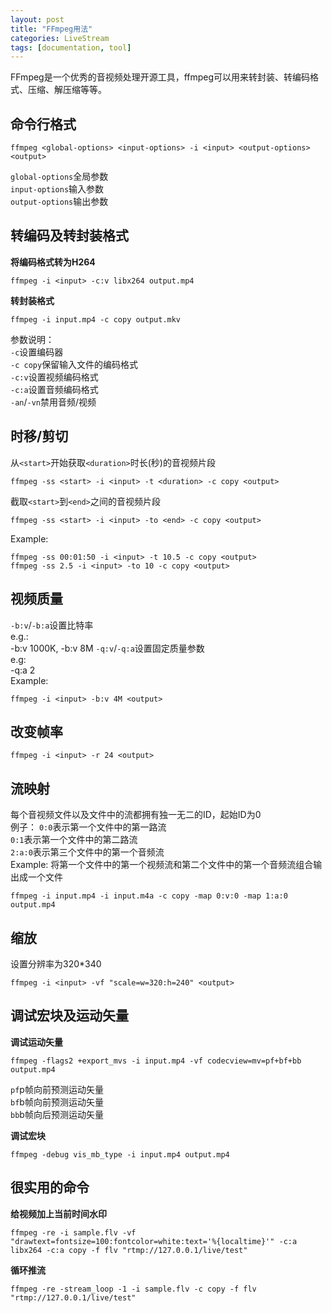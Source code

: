 ```yaml
---
layout: post
title: "FFmpeg用法"
categories: LiveStream
tags: [documentation, tool]
---
```

FFmpeg是一个优秀的音视频处理开源工具，ffmpeg可以用来转封装、转编码格式、压缩、解压缩等等。
## 命令行格式
```
ffmpeg <global-options> <input-options> -i <input> <output-options> <output>
```
`global-options`全局参数  
`input-options`输入参数  
`output-options`输出参数  

## 转编码及转封装格式
**将编码格式转为H264**
```
ffmpeg -i <input> -c:v libx264 output.mp4
```
**转封装格式**
```
ffmpeg -i input.mp4 -c copy output.mkv  
```
参数说明：  
`-c`设置编码器  
`-c copy`保留输入文件的编码格式  
`-c:v`设置视频编码格式  
`-c:a`设置音频编码格式  
`-an`/`-vn`禁用音频/视频  

## 时移/剪切
从`<start>`开始获取`<duration>`时长(秒)的音视频片段
```
ffmpeg -ss <start> -i <input> -t <duration> -c copy <output>
```
截取`<start>`到`<end>`之间的音视频片段
```
ffmpeg -ss <start> -i <input> -to <end> -c copy <output>
```
Example:
```
ffmpeg -ss 00:01:50 -i <input> -t 10.5 -c copy <output>
ffmpeg -ss 2.5 -i <input> -to 10 -c copy <output>
```

## 视频质量
`-b:v`/`-b:a`设置比特率  
e.g.:  
-b:v 1000K, -b:v 8M
`-q:v`/`-q:a`设置固定质量参数  
e.g:  
-q:a 2  
Example:  
```
ffmpeg -i <input> -b:v 4M <output>
```

## 改变帧率
```
ffmpeg -i <input> -r 24 <output>
```

## 流映射
每个音视频文件以及文件中的流都拥有独一无二的ID，起始ID为0  
例子：
`0:0`表示第一个文件中的第一路流  
`0:1`表示第一个文件中的第二路流  
`2:a:0`表示第三个文件中的第一个音频流  
Example:
将第一个文件中的第一个视频流和第二个文件中的第一个音频流组合输出成一个文件
```
ffmpeg -i input.mp4 -i input.m4a -c copy -map 0:v:0 -map 1:a:0 output.mp4
```

## 缩放
设置分辨率为320*340
```
ffmpeg -i <input> -vf "scale=w=320:h=240" <output>
```

## 调试宏块及运动矢量
**调试运动矢量**
```
ffmpeg -flags2 +export_mvs -i input.mp4 -vf codecview=mv=pf+bf+bb output.mp4
```
`pf`p帧向前预测运动矢量  
`bf`b帧向前预测运动矢量  
`bb`b帧向后预测运动矢量  

**调试宏块**
```
ffmpeg -debug vis_mb_type -i input.mp4 output.mp4
```

## 很实用的命令
**给视频加上当前时间水印**
```
ffmpeg -re -i sample.flv -vf "drawtext=fontsize=100:fontcolor=white:text='%{localtime}'" -c:a libx264 -c:a copy -f flv "rtmp://127.0.0.1/live/test"
```

**循环推流**
```
ffmpeg -re -stream_loop -1 -i sample.flv -c copy -f flv "rtmp://127.0.0.1/live/test"
```